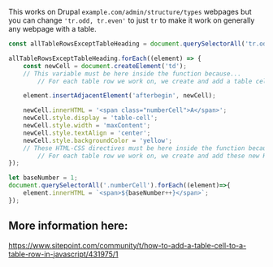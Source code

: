 This works on Drupal `example.com/admin/structure/types` webpages but you can change `'tr.odd, tr.even'` to just `tr` to make it work on generally any webpage with a table.

```js
const allTableRowsExceptTableHeading = document.querySelectorAll('tr.odd, tr.even');

allTableRowsExceptTableHeading.forEach((element) => {
    const newCell = document.createElement('td');
    // This variable must be here inside the function because...
        // For each table row we work on, we create and add a table cell...

    element.insertAdjacentElement('afterbegin', newCell);

    newCell.innerHTML = '<span class="numberCell">A</span>';
    newCell.style.display = 'table-cell';
    newCell.style.width = 'maxContent';
    newCell.style.textAlign = 'center';
    newCell.style.backgroundColor = 'yellow';
    // These HTML-CSS directives must be here inside the function because...
        // For each table row we work on, we create and add these new HTML-CSS directives...
});

let baseNumber = 1;
document.querySelectorAll('.numberCell').forEach((element)=>{
    element.innerHTML = `<span>${baseNumber++}</span>`;
});
```

## More information here:

https://www.sitepoint.com/community/t/how-to-add-a-table-cell-to-a-table-row-in-javascript/431975/1
